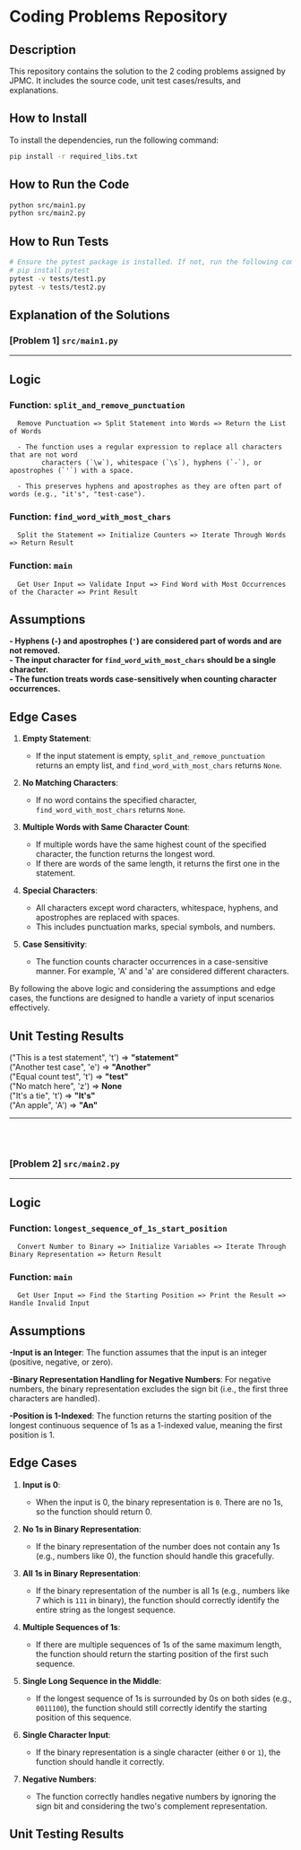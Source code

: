 # Coding Problems Repository

## Description
This repository contains the solution to the 2 coding problems assigned by JPMC. It includes the source code, unit test cases/results, and explanations.


## How to Install

To install the dependencies, run the following command:

```bash
pip install -r required_libs.txt
```

## How to Run the Code
```bash
python src/main1.py
python src/main2.py
```

## How to Run Tests
```bash
# Ensure the pytest package is installed. If not, run the following command:
# pip install pytest
pytest -v tests/test1.py
pytest -v tests/test2.py
```



## Explanation of the Solutions
### [Problem 1] `src/main1.py` 
---
## Logic

### Function: `split_and_remove_punctuation`
      Remove Punctuation => Split Statement into Words => Return the List of Words
      
      - The function uses a regular expression to replace all characters that are not word 
            characters (`\w`), whitespace (`\s`), hyphens (`-`), or apostrophes (`'`) with a space.
            
      - This preserves hyphens and apostrophes as they are often part of words (e.g., "it's", "test-case").
   
### Function: `find_word_with_most_chars`
      Split the Statement => Initialize Counters => Iterate Through Words => Return Result
   
### Function: `main`
      Get User Input => Validate Input => Find Word with Most Occurrences of the Character => Print Result

## Assumptions

**- Hyphens (`-`) and apostrophes (`'`) are considered part of words and are not removed.**<br>
**- The input character for `find_word_with_most_chars` should be a single character.**<br>
**- The function treats words case-sensitively when counting character occurrences.**

## Edge Cases

1. **Empty Statement**:
      - If the input statement is empty, `split_and_remove_punctuation` returns an empty list, and `find_word_with_most_chars` returns `None`.
   
2. **No Matching Characters**:
      - If no word contains the specified character, `find_word_with_most_chars` returns `None`.
   
3. **Multiple Words with Same Character Count**:
      - If multiple words have the same highest count of the specified character, the function returns the longest word.
      - If there are words of the same length, it returns the first one in the statement.
   
4. **Special Characters**:
      - All characters except word characters, whitespace, hyphens, and apostrophes are replaced with spaces.
      - This includes punctuation marks, special symbols, and numbers.
   
5. **Case Sensitivity**:
      - The function counts character occurrences in a case-sensitive manner. For example, 'A' and 'a' are considered different characters.
   
By following the above logic and considering the assumptions and edge cases, the functions are designed to handle a variety of input scenarios effectively.


## Unit Testing Results

   ("This is a test statement", 't')  =>  **"statement"**  
   ("Another test case", 'e')  =>  **"Another"**  
   ("Equal count test", 't')  =>  **"test"**  
   ("No match here", 'z')  =>  **None**  
   ("It's a tie", 't')  =>  **"It's"**  
   ("An apple", 'A')  =>  **"An"**

---
<br><br>



### [Problem 2] `src/main2.py` 
---
## Logic

### Function: `longest_sequence_of_1s_start_position`
      Convert Number to Binary => Initialize Variables => Iterate Through Binary Representation => Return Result

### Function: `main`
      Get User Input => Find the Starting Position => Print the Result => Handle Invalid Input

## Assumptions

**-Input is an Integer**: The function assumes that the input is an integer (positive, negative, or zero).

**-Binary Representation Handling for Negative Numbers**: For negative numbers, the binary representation excludes the sign bit (i.e., the first three characters are handled).

**-Position is 1-Indexed**: The function returns the starting position of the longest continuous sequence of 1s as a 1-indexed value, meaning the first position is 1.

## Edge Cases

1. **Input is 0**:
   - When the input is 0, the binary representation is `0`. There are no 1s, so the function should return 0.

2. **No 1s in Binary Representation**:
   - If the binary representation of the number does not contain any 1s (e.g., numbers like 0), the function should handle this gracefully.

3. **All 1s in Binary Representation**:
   - If the binary representation of the number is all 1s (e.g., numbers like 7 which is `111` in binary), the function should correctly identify the entire string as the longest sequence.

4. **Multiple Sequences of 1s**:
   - If there are multiple sequences of 1s of the same maximum length, the function should return the starting position of the first such sequence.

5. **Single Long Sequence in the Middle**:
   - If the longest sequence of 1s is surrounded by 0s on both sides (e.g., `0011100`), the function should still correctly identify the starting position of this sequence.

6. **Single Character Input**:
   - If the binary representation is a single character (either `0` or `1`), the function should handle it correctly.

7. **Negative Numbers**:
   - The function correctly handles negative numbers by ignoring the sign bit and considering the two's complement representation.




## Unit Testing Results


